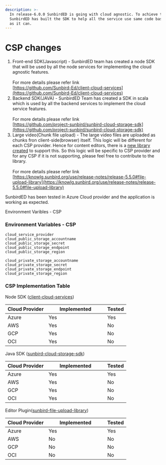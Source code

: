 ```yaml
---
description: >-
  In release-6.0.0 SunbirdED is going with cloud agnostic. To achieve this
  SunbirdED has built the SDK to help all the service use same code base as much
  as it can.
---
```


# CSP changes

1. Front-end SDK(Javascript) - SunbirdED team has created a node SDK that will be used by all the node services for implementing the cloud agnostic features. \
   \
   For more details please refer link\
   [https://github.com/Sunbird-Ed/client-cloud-services](https://github.com/Sunbird-Ed/client-cloud-services)
2. Backend SDK(JAVA) - SunbirdED Team has created a SDK in scala which is used by all the backend services to implement the cloud service features.\
   \
   &#x20;For more details please refer link\
   &#x20;[https://github.com/project-sunbird/sunbird-cloud-storage-sdk](https://github.com/project-sunbird/sunbird-cloud-storage-sdk)
3. Large video(Chunk file upload) - The large video files are uploaded as chunks fron client-side(browser) itself. This logic will be different for each CSP provider. Hence for content editors, there is a [new library created](https://knowlg.sunbird.org/use/release-notes/release-5.5.0#crucial-note-regarding-csp-changes) to support this. So this logic will be specific to CSP provider and for any CSP if it is not supporting, please feel free to contribute to the library.\
   \
   &#x20;For more details please refer link\
   &#x20;[https://knowlg.sunbird.org/use/release-notes/release-5.5.0#file-upload-library](https://knowlg.sunbird.org/use/release-notes/release-5.5.0#file-upload-library)

SunbirdED has been tested in Azure Cloud provider and the application is working as expected.

&#x20;Environment Varibles - CSP&#x20;

### Environment Variables - CSP

```
cloud_service_provider
cloud_public_storage_accountname
cloud_public_storage_secret
cloud_public_storage_endpoint
cloud_public_storage_region

cloud_private_storage_accountname
cloud_private_storage_secret
cloud_private_storage_endpoint
cloud_private_storage_region
```

### CSP Implementation Table

Node SDK ([client-cloud-services](https://github.com/Sunbird-Ed/client-cloud-services))

<table><thead><tr><th>Cloud Provider</th><th width="174.33333333333331">Implemented</th><th>Tested</th></tr></thead><tbody><tr><td>Azure</td><td>Yes</td><td>Yes</td></tr><tr><td>AWS</td><td>Yes</td><td>No</td></tr><tr><td>GCP</td><td>Yes</td><td>No</td></tr><tr><td>OCI</td><td>Yes</td><td>No</td></tr></tbody></table>

&#x20;Java SDK ([sunbird-cloud-storage-sdk](https://github.com/project-sunbird/sunbird-cloud-storage-sdk))

<table><thead><tr><th>Cloud Provider</th><th width="174.33333333333331">Implemented</th><th>Tested</th></tr></thead><tbody><tr><td>Azure</td><td>Yes</td><td>Yes</td></tr><tr><td>AWS</td><td>Yes</td><td>No</td></tr><tr><td>GCP</td><td>Yes</td><td>No</td></tr><tr><td>OCI</td><td>Yes</td><td>No</td></tr></tbody></table>

Editor Plugin([sunbird-file-upload-library](https://github.com/Sunbird-Knowlg/sunbird-file-upload-library/tree/main))

<table><thead><tr><th>Cloud Provider</th><th width="174.33333333333331">Implemented</th><th>Tested</th></tr></thead><tbody><tr><td>Azure</td><td>Yes</td><td>Yes</td></tr><tr><td>AWS</td><td>No</td><td>No</td></tr><tr><td>GCP</td><td>No</td><td>No</td></tr><tr><td>OCI</td><td>No</td><td>No</td></tr></tbody></table>
